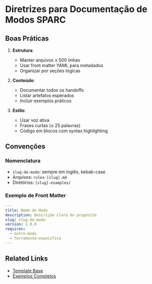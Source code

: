 # Diretrizes para Documentação de Modos SPARC

## Boas Práticas

1. **Estrutura**:
   - Manter arquivos ≤ 500 linhas
   - Usar front matter YAML para metadados
   - Organizar por seções lógicas

2. **Conteúdo**:
   - Documentar todos os handoffs
   - Listar artefatos esperados
   - Incluir exemplos práticos

3. **Estilo**:
   - Usar voz ativa
   - Frases curtas (≤ 25 palavras)
   - Código em blocos com syntax highlighting

## Convenções

### Nomenclatura
- `slug-do-modo`: sempre em inglês, kebab-case
- Arquivos: `rules-[slug].md`
- Diretórios: `[slug]-examples/`

### Exemplo de Front Matter
```yaml
---
title: Nome do Modo
description: Descrição clara do propósito
slug: slug-do-modo
version: 1.0.0
requires:
  - outro-modo
  - ferramenta-específica
---
```

## Related Links
- [Template Base](./README.md)
- [Exemplos Completos](./examples/)
